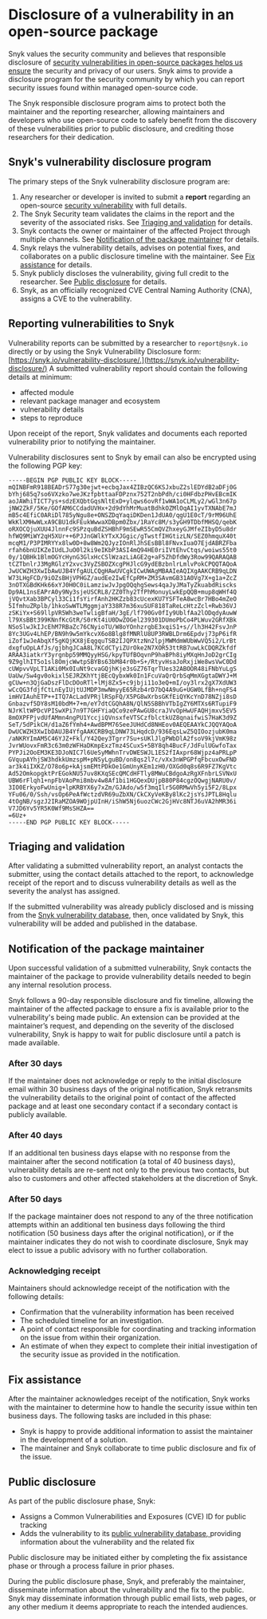 # Disclosure of a vulnerability in an open-source package

Snyk values the security community and believes that responsible disclosure of [security vulnerabilities in open-source packages helps us ensure](https://snyk.io/series/open-source-security/report-2020) the security and privacy of our users. Snyk aims to provide a disclosure program for the security community by which you can report security issues found within managed open-source code.

The Snyk responsible disclosure program aims to protect both the maintainer and the reporting researcher, allowing maintainers and developers who use open-source code to safely benefit from the discovery of these vulnerabilities prior to public disclosure, and crediting those researchers for their dedication.

## Snyk's vulnerability disclosure program

The primary steps of the Snyk vulnerability disclosure program are:

1. Any researcher or developer is invited to submit a **report** regarding an open-source [security vulnerability](https://snyk.io/learn/security-vulnerability-exploits-threats/) with full details.
2. The Snyk Security team validates the claims in the report and the severity of the associated risks. See [Triaging and validation](disclosure-of-a-vulnerability-in-an-open-source-package.md#triaging-and-validation) for details.
3. Snyk contacts the owner or maintainer of the affected Project through multiple channels. See [Notification of the package maintainer](disclosure-of-a-vulnerability-in-an-open-source-package.md#notification-of-the-package-maintainer) for details.
4. Snyk relays the vulnerability details, advises on potential fixes, and collaborates on a public disclosure timeline with the maintainer. See [Fix assistance](disclosure-of-a-vulnerability-in-an-open-source-package.md#fix-assistance) for details.
5. Snyk publicly discloses the vulnerability, giving full credit to the researcher. See [Public disclosure](disclosure-of-a-vulnerability-in-an-open-source-package.md#public-disclosure) for details.
6. Snyk, as an officially recognized CVE Central Naming Authority (CNA), assigns a CVE to the vulnerability.

## Reporting vulnerabilities to Snyk

Vulnerability reports can be submitted by a researcher to `report@snyk.io` directly or by using the Snyk Vulnerability Disclosure form: [https://snyk.io/vulnerability-disclosure/.](https://snyk.io/vulnerability-disclosure/) A submitted vulnerability report should contain the following details at minimum:

* affected module
* relevant package manager and ecosystem
* vulnerability details
* steps to reproduce

Upon receipt of the report, Snyk validates and documents each reported vulnerability prior to notifying the maintainer.

Vulnerability disclosures sent to Snyk by email can also be encrypted using the following PGP key:

```
-----BEGIN PGP PUBLIC KEY BLOCK-----
mQINBFmR918BEADrS77g30ejwt+ecbqJax4ZIBzQC6KSJxbuZ2slEDYdB2aDFj0G
bYhj685q7so6VXzko7weJKzfpbttaaFDPznx752T2nbPdh/ci0HFdbzPHvEBcmIK
aoJAWhiTICT7ys+sdzEXQbtGqsNltExD+ylqws6ovRf1wWA1oCLMLy2/wGl3n67p
jNW2ZkF/5Ke/GOfAM6CCdadUVHx+2d9dYhMrMuatBdhkOZMlOqAI1yvTXNAbE7mJ
mB5c4EfiC0ARiDl785yNgu8e+ONSZDqYaqiDKDen1JdUA0/qgU1E0cT/9rM96UhE
WkKlXMHwWLxA9CBU1dkFEukWwwaXDBpm0Zbx/1RaYc8M/s3yGH9TDbfMHSQ/qebK
oRXOCQjuXUU4JlnnFc9SPzquBdZSHBhF9mSEwR55CmQVZhxeyGJMfeZIbyD5u8dr
hfWQ9MiWY2qH5XUr++6PJJnGWlkYTxXJGgic/gTwstfIHGtizLN/SEZ0hmquX40t
mcqM1/P3PIMRYYx8lw0D+8w8Wm2QJyzIOnRlJhSEsBBl8FNvxIuaO7EjdABRZFba
rfah6bnUIKZeIUdLJuO0l2ki9eIKbP3ASI4mQ94HE0riIVtEhvCtqs/woiws55t0
0y/1QBHk1BlmOGYcHynG3GlxHcCSlWzazLiAGE2g+aF5ZhDfdWy3Row99QARAQAB
tCZTbnlrJ3MgRGlzY2xvc3VyZSBOZXcgPHJlcG9ydEBzbnlrLmlvPokCPQQTAQoA
JwUCWZH3XwIbAwUJB4YfgAULCQgHAwUVCgkICwUWAgMBAAIeAQIXgAAKCRB9qLDN
W73LHgFCD/9iOZsBHjVPHGZ/audEe2IwEfCpRM+ZM3SAvmGB31A0Vg7X+g1a+ZcZ
3nOTXGBdKHk66xYJ0H0C0iLamziwJvJpgOQqhgSews4qaJyJMaTyZkuabdRiscks
Dp9AL1nsEAPrA0y9Ny3sjeUSCRL8/ZZ0Thy2TfPhMonuyLwkEpQQB+mup8qWHf4Q
jVQvtXab3BPCyl33Ci1fsYirfAnh2HKZzb83cUcexKU7YSFTeA8wcBr7HBo4mZeO
5IfmhuZRplb/1hkoSwWTLMggmjaY338R7m36xuSUF818TaReLcHtzZcl+Rwb36VJ
zSKiYx+S69llpVR5Wh3weTwligBfaH/3gE/lf790Gv0fIy9UblfAa2lODqdyAuwW
l79XsBBt399KNnfKcGtR/S0rKt4iU0DwZOGel239301DUmoPbCo4PLWuv2GRfXBk
NSoSlwJkIJcEhM7RBaZc76CNyioTU/W8oYOnhzrgbE3xqiS1+s//lh3H42FsvJnP
8Yc3UGv4LhEP/BN9h9w5mYkcvX6o8Blg8fMNRlU8UP3RWBLDrm6Epdvj73pP6ifR
iZof1wJeAbqXf5gKQjKX8jEqgquTSB2IJQPXtzNn2lpjMWMdmWUbWwVQ5i2/LrBt
dxgfuOpLAfJs/gjbhgJCaA8L7KCdCTyiZUrOke2N7XOR53ttRB7uwLkCDQRZkfdf
ARAA3iatkrY3yrgnbp59MMQyyHSG/kpyTUfBOqvnP9haBPh8iyMXqHnJoD2grCIg
9Z9glhIT5o1sl8OmjcWwtpSBYBs63bM84r0b+S+/RtyvHsaJoRxjiWe8wsVwC0Dd
cUWpvvVpLT1AKi0Mx0IuNt9cvaGQjhKje3sGZ76TqrTUes32ABOOR48iFNbYuLgS
UaUw/Sw4gv0okixl5EJRZKhYtjBEcQybxWk0In1FcuVaQrQrbSqMmXGgtaDWYJ+M
gCUw+n3QjGaDszFlDcDOoRTl+lMj8Zx5+c9jbji11o3eQ+mI/oy3lrx2gX7XdUW3
wCcQG3fdjfCtLnEyIUjtUJMDP3mwNmyyE65Rzb4rD7bQ4A9uG+UGW0LfBh+nqFS4
imHVIAuhETP++ITQ7AcLadVPRjlRSpFQ/X5PG8wXrbsGKfEiQYKcYnD78NZji8sD
Gnbazvf5DY8sM10bdM+7+m/eY7dtCGQhA8N/QlN5SBBhVTbIgZY6MTXs6RTupiF9
NJrKltWPDcVPISwXPi7n9T7GHFYiaQCo9zePAwGU8craJVvOpHwUFAQHjmxv5EV5
8mOXPFPjvdUfAMmn4ngPU1YccjiQVnsxfeVTSCzfblctkUZ8qnaifwiS7HaK3d9Z
SeT/5dPikCH/d1aZ6fYmh4+AwdBPM76SeeJUHdCd8NHEov0AEQEAAYkCJQQYAQoA
DwUCWZH3XwIbDAUJB4YfgAAKCRB9qLDNW73LHqdcD/936EqsLwZ5QIOozjubK0ma
/aNKRYImAM5C46YJZ+Fkl/Y42Qey3Tgrr7Su+sUKlJlgPWbDlA2fsoV9kjVmK98z
JvrWUovxFmR3c63m0zWFHaDKmpExzTmz4SCuxS+5BY8qh4BucF/JdFulUGwfoTax
PYPJi2OoEM3KE3DJoNIC7l6UeSyMWhnTrvDWESWJL1ES2fIAxpr68Wjpz4aPRLpP
GVqupAYhjSW3hdkkUmzspM+pNSyLguBD/on8qs2l7c/vXx3nWPGPfqFbcuxOwFND
ar3k4iIXKZ/O78o6p+kAjsmEMtPDkOe1GmUnyKEm1zH0/OXGd0q8s6R9FZ7KgVtc
Ad52OmkopgktPrEGokNU57uv8KXqSEcQMCdHFTly8MWuCBdgoAzRgXFnbrLSVNxU
UBW6rFlqh1+npFbVAoPmi8mbv4w8Af1bi1HGQexDUjpB80P84cgzOQwgjNARU0v/
3IO0ErkyoFwUnig+lpKRBYX6y7xZm/GJAdo/w5f3mqIlr5G0RMwVh5yi5F2/8Lpx
YFu06/0/Ssh/vsOp6PeAfWctzdVR69uZbXN/CkCXyVeKBy8lKc2jsYsJPTL8Hqlu
4tOgNB/sgzJ2IRaMZOA9WOjpUInH/iShW5Nj6uozCWc2GjHVc8NTJ6uVA2hMR36i
V7JD6Yv5YR5K0Wf9MsSHZA==
=6Uz+
-----END PGP PUBLIC KEY BLOCK-----
```

## Triaging and validation

After validating a submitted vulnerability report, an analyst contacts the submitter, using the contact details attached to the report, to acknowledge receipt of the report and to discuss vulnerability details as well as the severity the analyst has assigned.

If the submitted vulnerability was already publicly disclosed and is missing from the [Snyk vulnerability database](https://security.snyk.io), then, once validated by Snyk, this vulnerability will be added and published in the database.

## Notification of the package maintainer

Upon successful validation of a submitted vulnerability, Snyk contacts the maintainer of the package to provide vulnerability details needed to begin any internal resolution process.

Snyk follows a 90-day responsible disclosure and fix timeline, allowing the maintainer of the affected package to ensure a fix is available prior to the vulnerability's being made public. An extension can be provided at the maintainer’s request, and depending on the severity of the disclosed vulnerability, Snyk is happy to wait for public disclosure until a patch is made available.

### After 30 days

If the maintainer does not acknowledge or reply to the initial disclosure email within 30 business days of the original notification, Snyk retransmits the vulnerability details to the original point of contact of the affected package and at least one secondary contact if a secondary contact is publicly available.

### After 40 days

If an additional ten business days elapse with no response from the maintainer after the second notification (a total of 40 business days), vulnerability details are re-sent not only to the previous two contacts, but also to customers and other affected stakeholders at the discretion of Snyk.

### After 50 days

If the package maintainer does not respond to any of the three notification attempts within an additional ten business days following the third notification (50 business days after the original notification), or if the maintainer indicates they do not wish to coordinate disclosure, Snyk may elect to issue a public advisory with no further collaboration.

### Acknowledging receipt

Maintainers should acknowledge receipt of the notification with the following details:

* Confirmation that the vulnerability information has been received
* The scheduled timeline for an investigation.
* A point of contact responsible for coordinating and tracking information on the issue from within their organization.
* An estimate of when they expect to complete their initial investigation of the security issue as provided in the notification.

## Fix assistance

After the maintainer acknowledges receipt of the notification, Snyk works with the maintainer to determine how to handle the security issue within ten business days. The following tasks are included in this phase:

* Snyk is happy to provide additional information to assist the maintainer in the development of a solution.
* The maintainer and Snyk collaborate to time public disclosure and fix of the issue.

## Public disclosure

As part of the public disclosure phase, Snyk:

* Assigns a Common Vulnerabilities and Exposures (CVE) ID for public tracking
* Adds the vulnerability to its [public vulnerability database, ](https://security.snyk.io/)providing information about the vulnerability and the related fix

Public disclosure may be initiated either by completing the fix assistance phase or through a process failure in prior phases.

During the public disclosure phase, Snyk, and preferably the maintainer, disseminate information about the vulnerability and the fix to the public. Snyk may disseminate information through public email lists, web pages, or any other medium it deems appropriate to reach the intended audiences.
